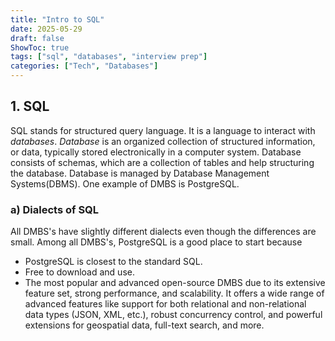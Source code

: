 ```yaml
---
title: "Intro to SQL"
date: 2025-05-29
draft: false
ShowToc: true
tags: ["sql", "databases", "interview prep"]
categories: ["Tech", "Databases"]
---
```

## 1. SQL
SQL stands for structured query language. It is a language to interact with *databases*.
*Database* is an organized collection of structured information, or data, typically stored electronically in a computer system.
Database consists of schemas, which are a collection of tables and help structuring the database.
Database is managed by Database Management Systems(DBMS). One example of DMBS is PostgreSQL.

### a) Dialects of SQL
All DMBS's have slightly different dialects even though the differences are small. Among all DMBS's, PostgreSQL is a good place to start because

- PostgreSQL is  closest to the standard SQL.
- Free to download and use.
- The most popular and advanced open-source DMBS due to its extensive feature set, strong performance, and scalability. It offers a wide range of advanced features like support for both relational and non-relational data types (JSON, XML, etc.), robust concurrency control, and powerful extensions for geospatial data, full-text search, and more.